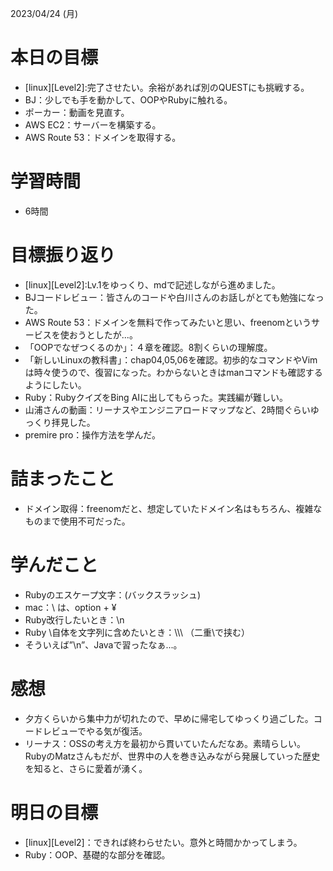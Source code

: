 2023/04/24 (月)

# 本日の目標

- [linux][Level2]:完了させたい。余裕があれば別のQUESTにも挑戦する。
- BJ：少しでも手を動かして、OOPやRubyに触れる。
- ポーカー：動画を見直す。
- AWS EC2：サーバーを構築する。
- AWS Route 53：ドメインを取得する。

# 学習時間

- 6時間

# 目標振り返り

- [linux][Level2]:Lv.1をゆっくり、mdで記述しながら進めました。
- BJコードレビュー：皆さんのコードや白川さんのお話しがとても勉強になった。
- AWS Route 53：ドメインを無料で作ってみたいと思い、freenomというサービスを使おうとしたが...。
- 「OOPでなぜつくるのか」：４章を確認。8割くらいの理解度。
- 「新しいLinuxの教科書」：chap04,05,06を確認。初歩的なコマンドやVimは時々使うので、復習になった。わからないときはmanコマンドも確認するようにしたい。
- Ruby：RubyクイズをBing AIに出してもらった。実践編が難しい。
- 山浦さんの動画：リーナスやエンジニアロードマップなど、2時間ぐらいゆっくり拝見した。
- premire pro：操作方法を学んだ。

# 詰まったこと

- ドメイン取得：freenomだと、想定していたドメイン名はもちろん、複雑なものまで使用不可だった。

# 学んだこと

- Rubyのエスケープ文字：\(バックスラッシュ)
- mac：\ は、option + ¥
- Ruby改行したいとき：\n
- Ruby \自体を文字列に含めたいとき：\\\\\ （二重\\で挟む）
- そういえば”\n”、Javaで習ったなぁ...。

# 感想

- 夕方くらいから集中力が切れたので、早めに帰宅してゆっくり過ごした。コードレビューでやる気が復活。
- リーナス：OSSの考え方を最初から貫いていたんだなあ。素晴らしい。RubyのMatzさんもだが、世界中の人を巻き込みながら発展していった歴史を知ると、さらに愛着が湧く。

# 明日の目標
- [linux][Level2]：できれば終わらせたい。意外と時間かかってしまう。
- Ruby：OOP、基礎的な部分を確認。
